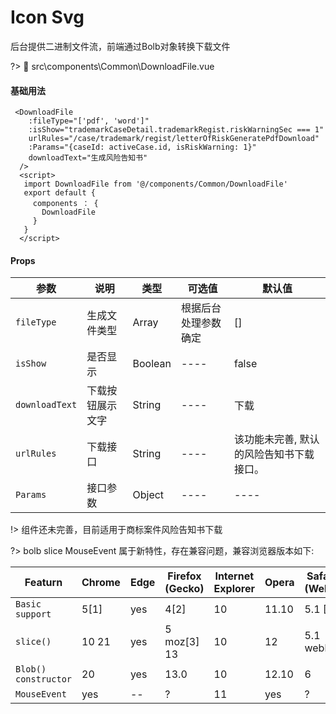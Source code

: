 # Icon Svg

后台提供二进制文件流，前端通过Bolb对象转换下载文件

?> :file_folder: src\components\Common\DownloadFile.vue
#### 基础用法


```vue
 <DownloadFile 
    :fileType="['pdf', 'word']" 
    :isShow="trademarkCaseDetail.trademarkRegist.riskWarningSec === 1"
    urlRules="/case/trademark/regist/letterOfRiskGeneratePdfDownload" 
    :Params="{caseId: activeCase.id, isRiskWarning: 1}" 
    downloadText="生成风险告知书" 
  />
  <script>
   import DownloadFile from '@/components/Common/DownloadFile'
   export default {
     components ： {
       DownloadFile
     }
   }
  </script>
```

#### Props

| 参数           | 说明             | 类型    | 可选值               | 默认值                                   |
| -------------- | ---------------- | ------- | -------------------- | ---------------------------------------- |
| `fileType`     | 生成文件类型     | Array   | 根据后台处理参数确定 | []                                       |
| `isShow`       | 是否显示         | Boolean | ----                 | false                                    |
| `downloadText` | 下载按钮展示文字 | String  | ----                 | 下载                                     |
| `urlRules`     | 下载接口         | String  | ----                 | 该功能未完善, 默认的风险告知书下载接口。 |
| `Params`       | 接口参数         | Object  | ----                 | ----                                     |

!> 组件还未完善，目前适用于商标案件风险告知书下载

?> bolb slice MouseEvent 属于新特性，存在兼容问题，兼容浏览器版本如下:

| Featurn              | Chrome | Edge | Firefox (Gecko) | Internet Explorer | Opera | Safari (WebK |
| -------------------- | ------ | ---- | --------------- | ----------------- | ----- | ------------ |
| `Basic support`      | 5[1]   | yes  | 4[2]            | 10                | 11.10 | 5.1 [1]      |
| `slice()`            | 10 21  | yes  | 5 moz[3]   13   | 10                | 12    | 5.1 webkit   |
| `Blob() constructor` | 20     | yes  | 13.0            | 10                | 12.10 | 6            |
| `MouseEvent`         | yes    | --   | ?               | 11                | yes   | ?            |

